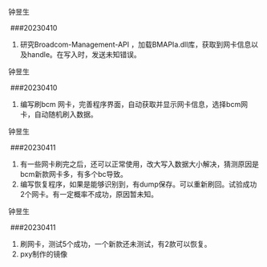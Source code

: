 钟昱生

 ###20230410

1. 研究Broadcom-Management-API ，加载BMAPIa.dll库，获取到网卡信息以及handle。在写入时，发送未知错误。

钟昱生

 ###20230410

1. 编写刷bcm 网卡，完善程序界面，自动获取并显示网卡信息，选择bcm网卡，自动随机刷入数据。

钟昱生

 ###20230411

1. 有一些网卡刷完之后，还可以正常使用，改大写入数据大小解决，猜测原因是bcm新款网卡多，有多个bc导致。
2. 编写恢复程序，如果是能够识别到，有dump保存。可以重新刷回。试验成功2个网卡。有一定概率不成功，原因暂未知。

钟昱生

 ###20230411

1. 刷网卡，测试5个成功，一个新款还未测试，有2款可以恢复。
2. pxy制作的镜像